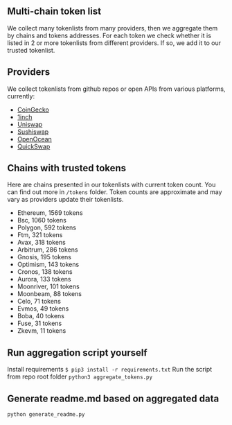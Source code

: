 
## Multi-chain token list 
We collect many tokenlists from many providers, then we aggregate them by chains and tokens addresses. 
For each token we check whether it is listed in 2 or more tokenlists from different providers. If so, 
we add it to our trusted tokenlist.

## Providers
We collect tokenlists from github repos or open APIs from various platforms, currently:
- [CoinGecko](https://www.coingecko.com/)
- [1inch](https://app.1inch.io/)
- [Uniswap](https://uniswap.org/)
- [Sushiswap](https://www.sushi.com/)
- [OpenOcean](https://openocean.finance/)
- [QuickSwap](https://quickswap.exchange/#/swap)

## Chains with trusted tokens
Here are chains presented in our tokenlists with current token count. You can find out more in `/tokens` folder.
Token counts are approximate and may vary as providers update their tokenlists.
- Ethereum, 1569 tokens
- Bsc, 1060 tokens
- Polygon, 592 tokens
- Ftm, 321 tokens
- Avax, 318 tokens
- Arbitrum, 286 tokens
- Gnosis, 195 tokens
- Optimism, 143 tokens
- Cronos, 138 tokens
- Aurora, 133 tokens
- Moonriver, 101 tokens
- Moonbeam, 88 tokens
- Celo, 71 tokens
- Evmos, 49 tokens
- Boba, 40 tokens
- Fuse, 31 tokens
- Zkevm, 11 tokens

## Run aggregation script yourself
Install requirements
```$ pip3 install -r requirements.txt```
Run the script from repo root folder
```python3 aggregate_tokens.py```
## Generate readme.md based on aggregated data
```bash
python generate_readme.py
```
